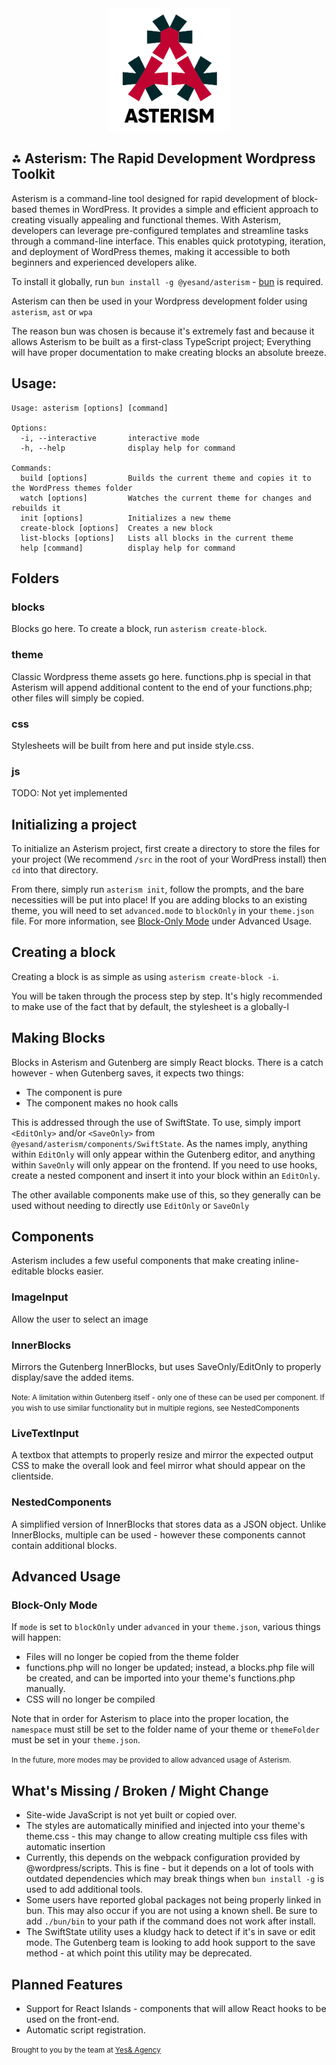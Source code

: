 <center><img src="./logo.png" height="196" width="196" /></center>

## ⁂ Asterism: The Rapid Development Wordpress Toolkit

Asterism is a command-line tool designed for rapid development of block-based themes in WordPress. It provides a simple and efficient approach to creating visually appealing and functional themes. With Asterism, developers can leverage pre-configured templates and streamline tasks through a command-line interface. This enables quick prototyping, iteration, and deployment of WordPress themes, making it accessible to both beginners and experienced developers alike.

To install it globally, run `bun install -g @yesand/asterism` - [bun](https://bun.sh) is required.

Asterism can then be used in your Wordpress development folder using `asterism`, `ast` or `wpa`

The reason bun was chosen is because it's extremely fast and because it allows Asterism to be built as a first-class TypeScript project; Everything will have proper documentation to make creating blocks an absolute breeze.

## Usage:
```
Usage: asterism [options] [command]

Options:
  -i, --interactive       interactive mode
  -h, --help              display help for command

Commands:
  build [options]         Builds the current theme and copies it to the WordPress themes folder
  watch [options]         Watches the current theme for changes and rebuilds it
  init [options]          Initializes a new theme
  create-block [options]  Creates a new block
  list-blocks [options]   Lists all blocks in the current theme
  help [command]          display help for command
```

## Folders

### blocks
Blocks go here. To create a block, run `asterism create-block`.

### theme
Classic Wordpress theme assets go here. functions.php is special in that Asterism will
append additional content to the end of your functions.php; other files will simply be copied.

### css
Stylesheets will be built from here and put inside style.css.

### js
TODO: Not yet implemented

## Initializing a project

To initialize an Asterism project, first create a directory to store
the files for your project (We recommend `/src` in the root of your WordPress install) then `cd` into that directory.

From there, simply run `asterism init`, follow the prompts, and the bare necessities will be put into place! If you are adding blocks to an existing theme, you will need to set `advanced.mode` to `blockOnly` in your `theme.json` file. For more information, see [Block-Only Mode](#block-only-mode) under Advanced Usage.

## Creating a block

Creating a block is as simple as using `asterism create-block -i`.

You will be taken through the process step by step. It's higly recommended to make use of the fact that by default, the stylesheet is a globally-l

## Making Blocks

Blocks in Asterism and Gutenberg are simply React blocks. There is a catch however - when Gutenberg saves, it expects two things:
* The component is pure
* The component makes no hook calls

This is addressed through the use of SwiftState. To use, simply import `<EditOnly>` and/or `<SaveOnly>` from `@yesand/asterism/components/SwiftState`. As the names imply, anything within `EditOnly` will only appear within the Gutenberg editor, and anything within `SaveOnly` will only appear on the frontend. If you need to use hooks, create a nested component and insert it into your block within an `EditOnly`.

The other available components make use of this, so they generally can be used without needing to directly use `EditOnly` or `SaveOnly`

## Components

Asterism includes a few useful components that make creating inline-editable blocks easier.

### ImageInput
Allow the user to select an image

### InnerBlocks
Mirrors the Gutenberg InnerBlocks, but uses SaveOnly/EditOnly to properly display/save the added items.

<small>Note: A limitation within Gutenberg itself - only one of these can be used per component. If you wish to use similar functionality but in multiple regions, see NestedComponents</small>

### LiveTextInput
A textbox that attempts to properly resize and mirror the expected output CSS to make the overall look and feel mirror what should appear on the clientside.

### NestedComponents
A simplified version of InnerBlocks that stores data as a JSON object. Unlike InnerBlocks, multiple can be used - however these components cannot contain additional blocks. 

## Advanced Usage
### Block-Only Mode
If `mode` is set to `blockOnly` under `advanced` in your `theme.json`, various things will happen:

* Files will no longer be copied from the theme folder
* functions.php will no longer be updated; instead, a blocks.php file will be created, and can be imported
  into your theme's functions.php manually.
* CSS will no longer be compiled

Note that in order for Asterism to place into the proper location, the `namespace` must still be set to the
folder name of your theme or `themeFolder` must be set in your `theme.json`.

<small>In the future, more modes may be provided to allow advanced usage of Asterism.</small>

## What's Missing / Broken / Might Change
* Site-wide JavaScript is not yet built or copied over.
* The styles are automatically minified and injected into your theme's theme.css - this may change to allow creating multiple css files with automatic insertion
* Currently, this depends on the webpack configuration provided by @wordpress/scripts. This is fine - but it depends on a lot of tools with outdated dependencies which may break things when `bun install -g` is used to add additional tools.
* Some users have reported global packages not being properly linked in bun. This may also occur if you are not using a known shell. Be sure to add `./bun/bin` to your path if the command does not work after install.
* The SwiftState utility uses a kludgy hack to detect if it's in save or edit mode. The Gutenberg team is looking to add hook support to the save method - at which point this utility may be deprecated.

## Planned Features
* Support for React Islands - components that will allow React hooks to be used on the front-end.
* Automatic script registration.

<small>Brought to you by the team at [Yes& Agency](https://yesandagency.com)</small>